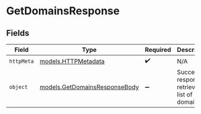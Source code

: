 # GetDomainsResponse


## Fields

| Field                                                                | Type                                                                 | Required                                                             | Description                                                          |
| -------------------------------------------------------------------- | -------------------------------------------------------------------- | -------------------------------------------------------------------- | -------------------------------------------------------------------- |
| `httpMeta`                                                           | [models.HTTPMetadata](../models/httpmetadata.md)                     | :heavy_check_mark:                                                   | N/A                                                                  |
| `object`                                                             | [models.GetDomainsResponseBody](../models/getdomainsresponsebody.md) | :heavy_minus_sign:                                                   | Successful response retrieving a list of domains.                    |